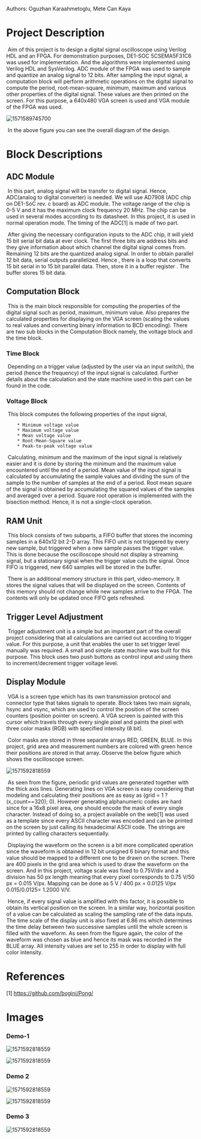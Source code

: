 Authors: Oguzhan Karaahmetoglu, Mete Can Kaya

# Project Description

​	Aim of this project is to design a digital signal oscilloscope using Verilog HDL and an FPGA. For demonstration purposes, DE1-SOC 5CSEMA5F31C6 was used for implementation. And the algorithms were implemented using Verilog HDL and SysVerilog. ADC module of the FPGA was used to sample and quantize an analog signal to 12 bits. After sampling the input signal, a computation block will perform arithmetic operations on the digital signal to compute the period, root-mean-square, minimum, maximum and various other properties of the digital signal. These values are then printed on the screen. For this purpose, a 640x480 VGA screen is used and VGA module of the FPGA was used. 

![1571589745700](IMAGES/diagram.jpeg)

​	In the above figure you can see the overall diagram of the design.



# Block Descriptions



## ADC Module

​	In this part, analog signal will be transfer to digital signal. Hence, ADC(analog to digital converter) is needed. We will use AD7908 (ADC chip on DE1-SoC rev. c board) as ADC module. The voltage range of the chip is 0-5 V and it has the maximum clock frequency 20 MHz. The chip can be used in several modes according to its datasheet. In this project, it is used in normal operation mode. The timing of the ADC[1] is made of two part.

​	After giving the necessary configuration inputs to the ADC chip, it will yield 15 bit serial bit data at ever clock. The first three bits are address bits and they give information about which channel the digital signal comes from. Remaining 12 bits are the quantized analog signal. In order to obtain parallel 12 bit data, serial outputs parallelized. Hence , there is a loop that converts 15 bit serial in to 15 bit parallel data. Then, store it in a buffer register . The buffer stores 15 bit data.



## Computation Block

​	This is the main block responsible for computing the properties of the digital signal such as period, maximum, minimum value. Also prepares the calculated properties for displaying on the VGA screen (scaling the values to real values and converting binary information to BCD encoding). There are two sub blocks in the Computation Block namely, the voltage block and the time block.

### Time Block

​	Depending on a trigger value (adjusted by the user via an input switch), the period (hence the frequency) of the input signal is calculated. Further details about the calculation and the state machine used in this part can be found in the code.



### Voltage Block

​	This block computes the following properties of the input signal,

		* Minimum voltage value
		* Maximum voltage value
		* Mean voltage value
		* Root-Mean-Square value
		* Peak-to-peak voltage value



​	Calculating, minimum and the maximum of the input signal is relatively easier and it is done by storing the minimum and the maximum value encountered until the end of a period. Mean value of the input signal is calculated by accumulating the sample values and dividing the sum of the sample to the number of samples at the end of a period. Root mean square of the signal is obtained by accumulating the squared values of the samples and averaged over a period. Square root operation is implemented with the bisection method. Hence, it is not a single-clock operation.



## RAM Unit

​	This block consists of two subparts, a FIFO buffer that stores the incoming samples in a 640x12 bit 2-D array. This FIFO unit is not triggered by every new sample, but triggered when a new sample passes the trigger value. This is done because the oscilloscope should not display a streaming signal, but a stationary signal when the trigger value cuts the signal. Once FIFO is triggered, new 640 samples will be stored in the buffer.

​	There is an additional memory structure in this part, video-memory. It stores the signal values that will be displayed on the screen. Contents of this memory should not change while new samples arrive to the FPGA. The contents will only be updated once FIFO gets refreshed.



## Trigger Level Adjustment

​	Trigger adjustment unit is a simple but an important part of the overall project considering that all calculations are carried out according to trigger value. For this purpose, a unit that enables the user to set trigger level manually was required. A small and simple state machine was built for this purpose. This block uses two push buttons as control input and using them to increment/decrement trigger voltage level.



## Display Module

​	VGA is a screen type which has its own transmission protocol and connector type that takes signals to operate. Block takes two main signals, hsync and vsync, which are used to control the position of the screen counters (position pointer on screen). A VGA screen is painted with this cursor which travels through every single pixel and paints the pixel with three color masks (RGB) with specified intensity (8 bit).



​	Color masks are stored in three separate arrays RED, GREEN, BLUE. In this project, grid area and measurement numbers are colored with green hence their positions are stored in that array. Observe the below figure which shows the oscilloscope screen.

![1571592818559](IMAGES/display.jpeg)

​	As seen from the figure, periodic grid values are generated together with the thick axis lines. Generating lines on VGA screen is easy considering that modeling and calculating their positions are as easy as (grid = 1 ? (x_count==320); 0). However generating alphanumeric codes are hard since for a 16x8 pixel area, one should encode the mask of every single character. Instead of doing so, a project available on the web[1]
was used as a template since every ASCII character was encoded and can be printed on the screen by just calling its hexadecimal ASCII code. The strings are printed by calling characters sequentially.



​	Displaying the waveform on the screen is a bit more complicated operation since the waveform is obtained in 12 bit unsigned 6 binary format and this value should be mapped to a different one to be drawn on the screen. There are 400 pixels in the grid area which is used to draw the waveform on the screen. And in this project, voltage scale was fixed to 0.75V/div and a division has 50 px length meaning that every pixel corresponds to 0.75 V/50 px = 0.015 V/px. Mapping can be done as 5 V / 400 px = 0.0125 V/px 0.015/0.0125= 1.2000 V/V.

​	Hence, if every signal value is amplified with this factor, it is possible to obtain its vertical position on the screen. In a similar way, horizontal position of a value can be calculated as scaling the sampling rate of the data inputs. The time scale of the display unit is also fixed at 6.86 ms which determines the time delay between two successive samples until the whole screen is filled with the waveform. As seen from the figure again, the color of the waveform was chosen as blue and hence its mask was recorded in the BLUE array. All intensity values are set to 255 in order to display with full color intensity.



# References

[1] https://github.com/bogini/Pong/



# Images

### Demo-1



![1571592818559](IMAGES/screen_sample_input.jpeg)

![1571592818559](IMAGES/screen_sample.jpeg)



### Demo 2

![1571592818559](IMAGES/input_no_offset.jpeg)

![1571592818559](IMAGES/screen_no_offset.jpeg)



### Demo 3

![1571592818559](IMAGES/screen_offset.jpeg)
